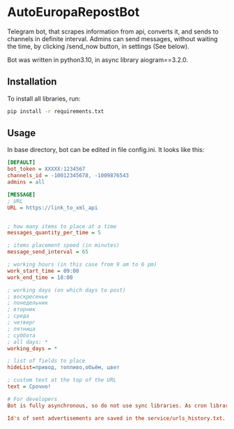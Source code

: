 # AutoEuropaRepostBot

Telegram bot, that scrapes information from api, converts it, and sends to channels in definite interval. Admins can send messages, without waiting the time, by clicking /send_now button, in settings (See below).

Bot was written in python3.10, in async library aiogram==3.2.0.

## Installation
To install all libraries, run:

```bash
pip install -r requirements.txt
```

## Usage
In base directory, bot can be edited in file config.ini. It looks like this:

```ini
[DEFAULT]
bot_token = XXXXX:1234567
channels_id = -10012345678, -1009876543
admins = all

[MESSAGE]
; URL
URL = https://link_to_xml_api


; how many items to place at a time
messages_quantity_per_time = 5

; items placement speed (in minutes)
message_send_interval = 65

; working hours (in this case from 9 am to 6 pm)
work_start_time = 09:00
work_end_time = 18:00

; working days (on which days to post)
; воскресенье
; понедельник
; вторник
; среда
; четверг
; пятница
; суббота
; all days: *
working_days = *

; list of fields to place
hideList=привод, топливо,объём, цвет

; custom text at the top of the URL
text = Срочно!

# For developers
Bot is fully asynchronous, so do not use sync libraries. As cron library, was chosen APScheduler (AsyncIOScheduler mode).

Id's of sent advertisements are saved in the service/urls_history.txt. And each time, the bot checks whether there is a record in the file, if not, then items are new.
